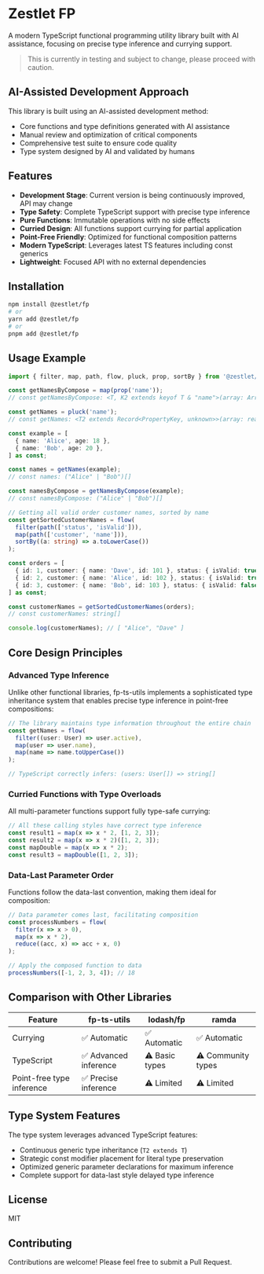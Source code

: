 # Zestlet FP

A modern TypeScript functional programming utility library built with AI assistance, focusing on precise type inference and currying support.

> This is currently in testing and subject to change, please proceed with caution.

## AI-Assisted Development Approach

This library is built using an AI-assisted development method:

- Core functions and type definitions generated with AI assistance
- Manual review and optimization of critical components
- Comprehensive test suite to ensure code quality
- Type system designed by AI and validated by humans

## Features

- **Development Stage**: Current version is being continuously improved, API may change
- **Type Safety**: Complete TypeScript support with precise type inference
- **Pure Functions**: Immutable operations with no side effects
- **Curried Design**: All functions support currying for partial application
- **Point-Free Friendly**: Optimized for functional composition patterns
- **Modern TypeScript**: Leverages latest TS features including const generics
- **Lightweight**: Focused API with no external dependencies

## Installation

```bash
npm install @zestlet/fp
# or
yarn add @zestlet/fp
# or
pnpm add @zestlet/fp
```

## Usage Example

```typescript
import { filter, map, path, flow, pluck, prop, sortBy } from '@zestlet/fp';

const getNamesByCompose = map(prop('name'));
// const getNamesByCompose: <T, K2 extends keyof T & "name">(array: ArrayContainer<T>) => T[K2][]

const getNames = pluck('name');
// const getNames: <T2 extends Record<PropertyKey, unknown>>(array: readonly T2[]) => T2["name"][]

const example = [
  { name: 'Alice', age: 18 },
  { name: 'Bob', age: 20 },
] as const;

const names = getNames(example);
// const names: ("Alice" | "Bob")[]

const namesByCompose = getNamesByCompose(example);
// const namesByCompose: ("Alice" | "Bob")[]

// Getting all valid order customer names, sorted by name
const getSortedCustomerNames = flow(
  filter(path(['status', 'isValid'])),
  map(path(['customer', 'name'])),
  sortBy((a: string) => a.toLowerCase())
);

const orders = [
  { id: 1, customer: { name: 'Dave', id: 101 }, status: { isValid: true } },
  { id: 2, customer: { name: 'Alice', id: 102 }, status: { isValid: true } },
  { id: 3, customer: { name: 'Bob', id: 103 }, status: { isValid: false } },
] as const;

const customerNames = getSortedCustomerNames(orders);
// const customerNames: string[]

console.log(customerNames); // [ "Alice", "Dave" ]
```

## Core Design Principles

### Advanced Type Inference

Unlike other functional libraries, fp-ts-utils implements a sophisticated type inheritance system that enables precise type inference in point-free compositions:

```typescript
// The library maintains type information throughout the entire chain
const getNames = flow(
  filter((user: User) => user.active),
  map(user => user.name),
  map(name => name.toUpperCase())
);

// TypeScript correctly infers: (users: User[]) => string[]
```

### Curried Functions with Type Overloads

All multi-parameter functions support fully type-safe currying:

```typescript
// All these calling styles have correct type inference
const result1 = map(x => x * 2, [1, 2, 3]);
const result2 = map(x => x * 2)([1, 2, 3]);
const mapDouble = map(x => x * 2);
const result3 = mapDouble([1, 2, 3]);
```

### Data-Last Parameter Order

Functions follow the data-last convention, making them ideal for composition:

```typescript
// Data parameter comes last, facilitating composition
const processNumbers = flow(
  filter(x => x > 0),
  map(x => x * 2),
  reduce((acc, x) => acc + x, 0)
);

// Apply the composed function to data
processNumbers([-1, 2, 3, 4]); // 18
```

## Comparison with Other Libraries

| Feature                   | fp-ts-utils           | lodash/fp      | ramda              |
| ------------------------- | --------------------- | -------------- | ------------------ |
| Currying                  | ✅ Automatic          | ✅ Automatic   | ✅ Automatic       |
| TypeScript                | ✅ Advanced inference | ⚠️ Basic types | ⚠️ Community types |
| Point-free type inference | ✅ Precise inference  | ⚠️ Limited     | ⚠️ Limited         |

## Type System Features

The type system leverages advanced TypeScript features:

- Continuous generic type inheritance (`T2 extends T`)
- Strategic const modifier placement for literal type preservation
- Optimized generic parameter declarations for maximum inference
- Complete support for data-last style delayed type inference

## License

MIT

## Contributing

Contributions are welcome! Please feel free to submit a Pull Request.
